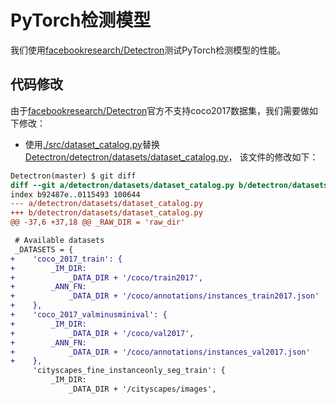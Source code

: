 # PyTorch检测模型

我们使用[facebookresearch/Detectron](https://github.com/facebookresearch/Detectron)测试PyTorch检测模型的性能。

## 代码修改
由于[facebookresearch/Detectron](https://github.com/facebookresearch/Detectron)官方不支持coco2017数据集，我们需要做如下修改：

- 使用[./src/dataset_catalog.py](./src/dataset_catalog.py)替换[Detectron/detectron/datasets/dataset_catalog.py](https://github.com/facebookresearch/Detectron/blob/master/detectron/datasets/dataset_catalog.py)，
该文件的修改如下：

```diff
Detectron(master) $ git diff
diff --git a/detectron/datasets/dataset_catalog.py b/detectron/datasets/dataset_catalog.py
index b92487e..0115493 100644
--- a/detectron/datasets/dataset_catalog.py
+++ b/detectron/datasets/dataset_catalog.py
@@ -37,6 +37,18 @@ _RAW_DIR = 'raw_dir'

 # Available datasets
 _DATASETS = {
+    'coco_2017_train': {
+        _IM_DIR:
+            _DATA_DIR + '/coco/train2017',
+        _ANN_FN:
+            _DATA_DIR + '/coco/annotations/instances_train2017.json'
+    },
+    'coco_2017_valminusminival': {
+        _IM_DIR:
+            _DATA_DIR + '/coco/val2017',
+        _ANN_FN:
+            _DATA_DIR + '/coco/annotations/instances_val2017.json'
+    },
     'cityscapes_fine_instanceonly_seg_train': {
         _IM_DIR:
             _DATA_DIR + '/cityscapes/images',
```
